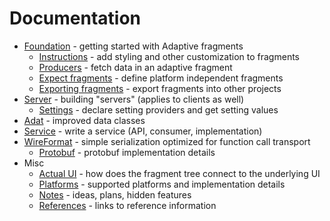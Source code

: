 # Documentation

* [Foundation](foundation/foundation.md) - getting started with Adaptive fragments
    * [Instructions](foundation/instructions.md) - add styling and other customization to fragments
    * [Producers](foundation/producer.md) - fetch data in an adaptive fragment
    * [Expect fragments](foundation/expect.md) - define platform independent fragments
    * [Exporting fragments](foundation/export.md) - export fragments into other projects
* [Server](server/server.md) - building "servers" (applies to clients as well)
  * [Settings](server/settings.md) - declare setting providers and get setting values
* [Adat](adat/adat.md) - improved data classes
* [Service](service/service.md) - write a service (API, consumer, implementation)
* [WireFormat](wireformat/wireformat.md) - simple serialization optimized for function call transport
  * [Protobuf](wireformat/protobuf.md) - protobuf implementation details
* Misc
  * [Actual UI](internals/actual%20UI.md) - how does the fragment tree connect to the underlying UI
  * [Platforms](platforms/platforms.md) - supported platforms and implementation details
  * [Notes](notes.md) - ideas, plans, hidden features
  * [References](references.md) - links to reference information
